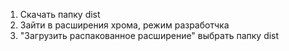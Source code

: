 1. Скачать папку dist 
2. Зайти в расширения хрома, режим разработчка
3. "Загрузить распакованное расширение" выбрать папку dist
